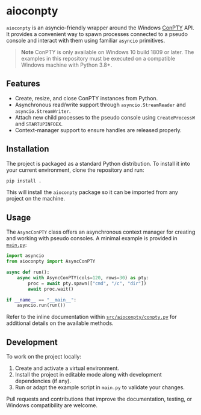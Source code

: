 # aioconpty

`aioconpty` is an asyncio-friendly wrapper around the Windows [ConPTY](https://learn.microsoft.com/windows/console/creating-a-pseudoconsole-session) API. It provides a convenient way to spawn processes connected to a pseudo console and interact with them using familiar `asyncio` primitives.

> **Note**
> ConPTY is only available on Windows 10 build 1809 or later. The examples in this repository must be executed on a compatible Windows machine with Python 3.8+.

## Features

- Create, resize, and close ConPTY instances from Python.
- Asynchronous read/write support through `asyncio.StreamReader` and `asyncio.StreamWriter`.
- Attach new child processes to the pseudo console using `CreateProcessW` and `STARTUPINFOEX`.
- Context-manager support to ensure handles are released properly.

## Installation

The project is packaged as a standard Python distribution. To install it into your current environment, clone the repository and run:

```bash
pip install .
```

This will install the `aioconpty` package so it can be imported from any project on the machine.

## Usage

The `AsyncConPTY` class offers an asynchronous context manager for creating and working with pseudo consoles. A minimal example is provided in [`main.py`](./main.py):

```python
import asyncio
from aioconpty import AsyncConPTY

async def run():
    async with AsyncConPTY(cols=120, rows=30) as pty:
        proc = await pty.spawn(["cmd", "/c", "dir"])
        await proc.wait()

if __name__ == "__main__":
    asyncio.run(run())
```

Refer to the inline documentation within [`src/aioconpty/conpty.py`](./src/aioconpty/conpty.py) for additional details on the available methods.

## Development

To work on the project locally:

1. Create and activate a virtual environment.
2. Install the project in editable mode along with development dependencies (if any).
3. Run or adapt the example script in `main.py` to validate your changes.

Pull requests and contributions that improve the documentation, testing, or Windows compatibility are welcome.
